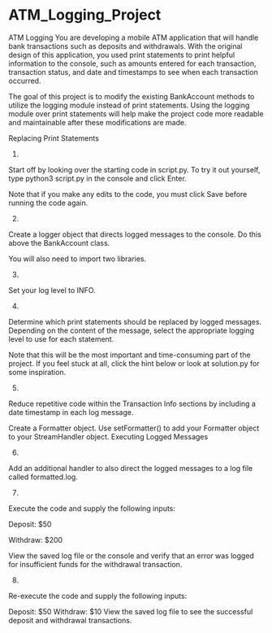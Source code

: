 # ATM_Logging_Project

ATM Logging
You are developing a mobile ATM application that will handle bank transactions such as deposits and withdrawals. With the original design of this application, you used print statements to print helpful information to the console, such as amounts entered for each transaction, transaction status, and date and timestamps to see when each transaction occurred.

The goal of this project is to modify the existing BankAccount methods to utilize the logging module instead of print statements. Using the logging module over print statements will help make the project code more readable and maintainable after these modifications are made.


Replacing Print Statements

1.
Start off by looking over the starting code in script.py. To try it out yourself, type python3 script.py in the console and click Enter.

Note that if you make any edits to the code, you must click Save before running the code again.

2.
Create a logger object that directs logged messages to the console. Do this above the BankAccount class.

You will also need to import two libraries.


3.
Set your log level to INFO.



4.
Determine which print statements should be replaced by logged messages. Depending on the content of the message, select the appropriate logging level to use for each statement.

Note that this will be the most important and time-consuming part of the project. If you feel stuck at all, click the hint below or look at solution.py for some inspiration.



5.
Reduce repetitive code within the Transaction Info sections by including a date timestamp in each log message.


Create a Formatter object.
Use setFormatter() to add your Formatter object to your StreamHandler object.
Executing Logged Messages

6.
Add an additional handler to also direct the logged messages to a log file called formatted.log.



7.
Execute the code and supply the following inputs:

Deposit: $50

Withdraw: $200

View the saved log file or the console and verify that an error was logged for insufficient funds for the withdrawal transaction.

8.
Re-execute the code and supply the following inputs:

Deposit: $50
Withdraw: $10
View the saved log file to see the successful deposit and withdrawal transactions.
